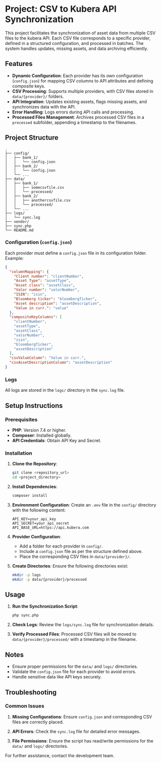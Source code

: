 # Project: CSV to Kubera API Synchronization

This project facilitates the synchronization of asset data from multiple CSV files to the kubera API. Each CSV file corresponds to a specific provider, defined in a structured configuration, and processed in batches. The system handles updates, missing assets, and data archiving efficiently.

## Features

- **Dynamic Configuration**: Each provider has its own configuration (`config.json`) for mapping CSV columns to API attributes and defining composite keys.
- **CSV Processing**: Supports multiple providers, with CSV files stored in `data/{provider}/` folders.
- **API Integration**: Updates existing assets, flags missing assets, and synchronizes data with the API.
- **Error Handling**: Logs errors during API calls and processing.
- **Processed Files Management**: Archives processed CSV files in a `processed` subfolder, appending a timestamp to the filenames.

## Project Structure

```
.
├── config/
│   ├── bank_1/
│   │   └── config.json
│   ├── bank_2/
│   │   └── config.json
│   └── ...
├── data/
│   ├── bank_1/
│   │   ├── somecsvfile.csv
│   │   └── processed/
│   ├── bank_2/
│   │   ├── anothercsvfile.csv
│   │   └── processed/
│   └── ...
├── logs/
│   └── sync.log
├── vendor/
├── sync.php
└── README.md
```

### Configuration (`config.json`)
Each provider must define a `config.json` file in its configuration folder. Example:

```json
{
  "columnMapping": {
    "Client number": "clientNumber",
    "Asset Type": "assetType",
    "Asset class": "assetClass",
    "Valor number": "valorNumber",
    "ISIN": "isin",
    "Bloomberg ticker": "bloombergTicker",
    "Asset description": "assetDescription",
    "Value in curr.": "value"
  },
  "compositeKeyColumns": [
    "clientNumber",
    "assetType",
    "assetClass",
    "valorNumber",
    "isin",
    "bloombergTicker",
    "assetDescription"
  ],
  "csvValueColumn": "Value in curr.",
  "csvAssetDescriptionColumn": "assetDescription"
}
```

### Logs
All logs are stored in the `logs/` directory in the `sync.log` file.

## Setup Instructions

### Prerequisites
- **PHP**: Version 7.4 or higher.
- **Composer**: Installed globally.
- **API Credentials**: Obtain API Key and Secret.

### Installation
1. **Clone the Repository**:
   ```bash
   git clone <repository_url>
   cd <project_directory>
   ```

2. **Install Dependencies**:
   ```bash
   composer install
   ```

3. **Environment Configuration**:
   Create an `.env` file in the `config/` directory with the following content:
   ```env
   API_KEY=your_api_key
   API_SECRET=your_api_secret
   API_BASE_URL=https://api.kubera.com
   ```

4. **Provider Configuration**:
   - Add a folder for each provider in `config/`.
   - Include a `config.json` file as per the structure defined above.
   - Place the corresponding CSV files in `data/{provider}/`.

5. **Create Directories**:
   Ensure the following directories exist:
   ```bash
   mkdir -p logs
   mkdir -p data/{provider}/processed
   ```

## Usage

1. **Run the Synchronization Script**:
   ```bash
   php sync.php
   ```

2. **Check Logs**:
   Review the `logs/sync.log` file for synchronization details.

3. **Verify Processed Files**:
   Processed CSV files will be moved to `data/{provider}/processed/` with a timestamp in the filename.

## Notes
- Ensure proper permissions for the `data/` and `logs/` directories.
- Validate the `config.json` file for each provider to avoid errors.
- Handle sensitive data like API keys securely.

## Troubleshooting

### Common Issues
1. **Missing Configurations**:
   Ensure `config.json` and corresponding CSV files are correctly placed.

2. **API Errors**:
   Check the `sync.log` file for detailed error messages.

3. **File Permissions**:
   Ensure the script has read/write permissions for the `data/` and `logs/` directories.

For further assistance, contact the development team.

